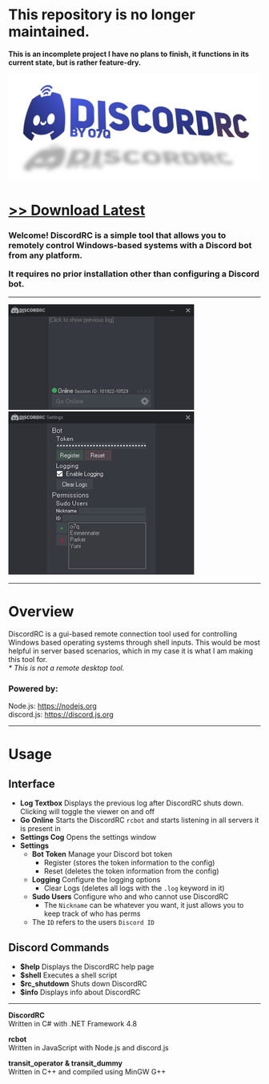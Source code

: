 # This repository is no longer maintained.
**This is an incomplete project I have no plans to finish, it functions in its current state, but is rather feature-dry.**

<!-- <h3><b>NOTICE: This program is currently in its prototype phase! It is not very feature packed at the moment but it does work.</b></h3> -->

<img src="assets/images/banner.png">

# [<b>>> Download Latest</b>](https://github.com/o7q/DiscordRC/releases/download/v1.0.0/DiscordRC.v1.0.0.7z)
<h3>Welcome! DiscordRC is a simple tool that allows you to remotely control Windows-based systems with a Discord bot from any platform.

It requires no prior installation other than configuring a Discord bot.</h3>

---

<img src="assets/images/program.png">

---

# Overview
DiscordRC is a gui-based remote connection tool used for controlling Windows based operating systems through shell inputs. This would be most helpful in server based scenarios, which in my case it is what I am making this tool for. \
<i>* This is not a remote desktop tool.</i>

### Powered by:
Node.js: https://nodejs.org \
discord.js: https://discord.js.org

---

# Usage

## <b>Interface</b>
- <b>Log Textbox</b> Displays the previous log after DiscordRC shuts down. Clicking will toggle the viewer on and off
- <b>Go Online</b> Starts the DiscordRC `rcbot` and starts listening in all servers it is present in
- <b>Settings Cog</b> Opens the settings window
- <b>Settings</b>
    - <b>Bot Token</b> Manage your Discord bot token
        - Register (stores the token information to the config)
        - Reset (deletes the token information from the config)
    - <b>Logging</b> Configure the logging options
        - Clear Logs (deletes all logs with the `.log` keyword in it)
    - <b>Sudo Users</b> Configure who and who cannot use DiscordRC
        - The `Nickname` can be whatever you want, it just allows you to keep track of who has perms
    - The `ID` refers to the users `Discord ID`

## <b>Discord Commands</b>
- <b>$help</b> Displays the DiscordRC help page
- <b>$shell</b> Executes a shell script
- <b>$rc_shutdown</b> Shuts down DiscordRC
- <b>$info</b> Displays info about DiscordRC

---

<b>DiscordRC</b> \
Written in C# with .NET Framework 4.8

<b>rcbot</b> \
Written in JavaScript with Node.js and discord.js

<b>transit_operator & transit_dummy</b> \
Written in C++ and compiled using MinGW G++